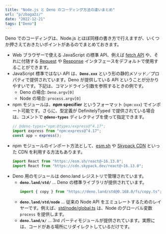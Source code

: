 ```yaml
---
title: "Node.js と Deno のコーディング方法の違いまとめ"
url: "p/zbaga2z/"
date: "2022-12-21"
tags: ["Deno"]
---
```


Deno でのコーディングは、Node.js とほぼ同様の書き方で行えますが、いくつか押さえておきたいポイントがあるのでまとめておきます。

- Web ブラウザーで使える JavaScript の標準 API、例えば [fetch API](https://developer.mozilla.org/en-US/docs/Web/API/Fetch_API) や、それに付随する [Request](https://developer.mozilla.org/en-US/docs/Web/API/Request) や [Response](https://developer.mozilla.org/en-US/docs/Web/API/Response) インタフェースをデフォルトで使用することができます。
- JavaScript 標準ではない API は、__`Deno.xxx`__ という形の静的メソッド／プロパティで提供されています。Deno が提供している API ということが分かりやすいです。下記は、コマンドライン引数を参照するときの例です。
  - Deno の場合: `Deno.argv[0]`
  - Node の場合: `process.argv[0]`
- npm モジュールは、__npm specifier__ というフォーマット (`npm:xxx`) でインポート可能です。さらに、型定義が DefinitelyTyped で提供されている場合は、コメントで __`@deno-types`__ ディレクティブを使って指定できます。
  ```ts
  // @deno-types="npm:@types/express@^4.17";
  import express from "npm:express@^4.17";
  const app = express();
  ```
- npm モジュールのインポート方法として、[esm.sh](https://esm.sh/) や [Skypack CDN](https://docs.skypack.dev/) といった CDN を利用する方法もあります。
  ```ts
  import React from "https://esm.sh/react@~16.13.0";
  import React from "https://cdn.skypack.dev/react@~16.13.0";
  ```
- Deno 用のモジュールは deno.land レジストリで管理されています。
  - __`deno.land/std/`__ ... Deno の標準ライブラリが提供されています。
    ```ts
    import { copy } from "https://deno.land/std@0.168.0/fs/copy.ts";
    ```
  - __`deno.land/std/node`__ ... 従来の Node API をエミュレートするためのレイヤーです。例えば、[std/node/global.ts](https://deno.land/std/node/global.ts) は、Node のグローバル変数 `process` を提供します。
  - __`deno.land/x/`__ ... 3rd パーティモジュールが提供されています。実際には、コードがある場所にリダイレクトしているだけです。

